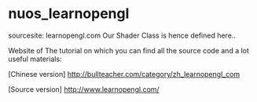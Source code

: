 # nuos_learnopengl
sourcesite: learnopengl.com
Our Shader Class is hence defined here..

Website of The tutorial on which you can find all the source code and a lot useful materials:

[Chinese version]
http://bullteacher.com/category/zh_learnopengl_com

[Source version]
http://www.learnopengl.com/
